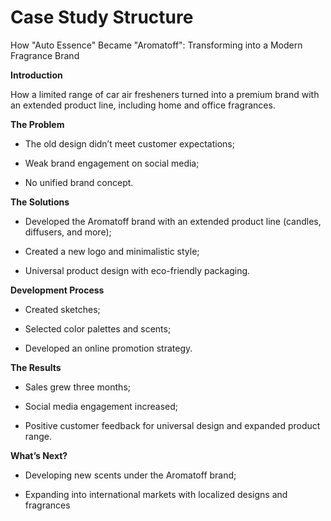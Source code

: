# Case Study Structure
How "Auto Essence" Became "Aromatoff": Transforming into a Modern Fragrance Brand

**Introduction**

How a limited range of car air fresheners turned into a premium brand with an extended product line, including home and office fragrances.

**The Problem**
- The old design didn’t meet customer expectations;

- Weak brand engagement on social media;

- No unified brand concept.

**The Solutions**

- Developed the Aromatoff brand with an extended product line (candles, diffusers, and more);

- Created a new logo and minimalistic style;

- Universal product design with eco-friendly packaging.

**Development Process**

- Created sketches;

- Selected color palettes and scents;

- Developed an online promotion strategy.

**The Results**

- Sales grew three months;

- Social media engagement increased;

- Positive customer feedback for universal design and expanded product range.

**What’s Next?**

- Developing new scents under the Aromatoff brand;

- Expanding into international markets with localized designs and fragrances
